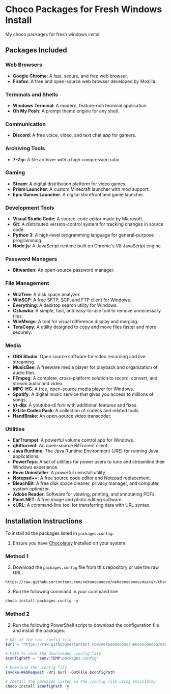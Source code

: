 # Choco Packages for Fresh Windows Install

My choco packages for fresh windows install

## Packages Included

### Web Browsers

- **Google Chrome**: A fast, secure, and free web browser.
- **Firefox**: A free and open-source web browser developed by Mozilla.

### Terminals and Shells

- **Windows Terminal**: A modern, feature-rich terminal application.
- **Oh My Posh**: A prompt theme engine for any shell.

### Communication

- **Discord**: A free voice, video, and text chat app for gamers.

### Archiving Tools

- **7-Zip**: A file archiver with a high compression ratio.

### Gaming

- **Steam**: A digital distribution platform for video games.
- **Prism Launcher**: A custom Minecraft launcher with mod support.
- **Epic Games Launcher**: A digital storefront and game launcher.

### Development Tools

- **Visual Studio Code**: A source-code editor made by Microsoft.
- **Git**: A distributed version-control system for tracking changes in source code.
- **Python 3**: A high-level programming language for general-purpose programming.
- **Node.js**: A JavaScript runtime built on Chrome's V8 JavaScript engine.

### Password Managers

- **Bitwarden**: An open-source password manager.

### File Management

- **WizTree**: A disk space analyzer.
- **WinSCP**: A free SFTP, SCP, and FTP client for Windows.
- **Everything**: A desktop search utility for Windows.
- **Czkawka**: A simple, fast, and easy-to-use tool to remove unnecessary files.
- **WinMerge**: A tool for visual difference display and merging.
- **TeraCopy**: A utility designed to copy and move files faster and more securely.

### Media

- **OBS Studio**: Open source software for video recording and live streaming.
- **MusicBee**: A freeware media player for playback and organization of audio files.
- **FFmpeg**: A complete, cross-platform solution to record, convert, and stream audio and video.
- **MPC-HC**: A free, open-source media player for Windows.
- **Spotify**: A digital music service that gives you access to millions of songs.
- **yt-dlp**: A youtube-dl fork with additional features and fixes.
- **K-Lite Codec Pack**: A collection of codecs and related tools.
- **HandBrake**: An open-source video transcoder.

### Utilities

- **EarTrumpet**: A powerful volume control app for Windows.
- **qBittorrent**: An open-source BitTorrent client.
- **Java Runtime**: The Java Runtime Environment (JRE) for running Java applications.
- **PowerToys**: A set of utilities for power users to tune and streamline their Windows experience.
- **Revo Uninstaller**: A powerful uninstall utility.
- **Notepad++**: A free source code editor and Notepad replacement.
- **BleachBit**: A free disk space cleaner, privacy manager, and computer system optimizer.
- **Adobe Reader**: Software for viewing, printing, and annotating PDFs.
- **Paint<area>.NET**: A free image and photo editing software.
- **cURL**: A command-line tool for transferring data with URL syntax.

## Installation Instructions

To install all the packages listed in `packages.config`:

1. Ensure you have [Chocolatey](https://chocolatey.org/install) installed on your system.

### Method 1

2. Download the `packages.config` file from this repository or use the raw URL:

```
https://raw.githubusercontent.com/nekooooooooo/nekooooooooo/master/choco/packages.config
```

3. Run the following command in your command line

```powershell
choco install packages.config -y
```

### Method 2

2. Run the following PowerShell script to download the configuration file and install the packages:

```powershell
# URL of the raw .config file
$url = "https://raw.githubusercontent.com/nekooooooooo/nekooooooooo/master/choco/packages.config"

# Path to save the downloaded .config file
$configPath = "$env:TEMP\packages.config"

# Download the .config file
Invoke-WebRequest -Uri $url -OutFile $configPath

# Install the packages listed in the .config file using Chocolatey
choco install $configPath -y
```
